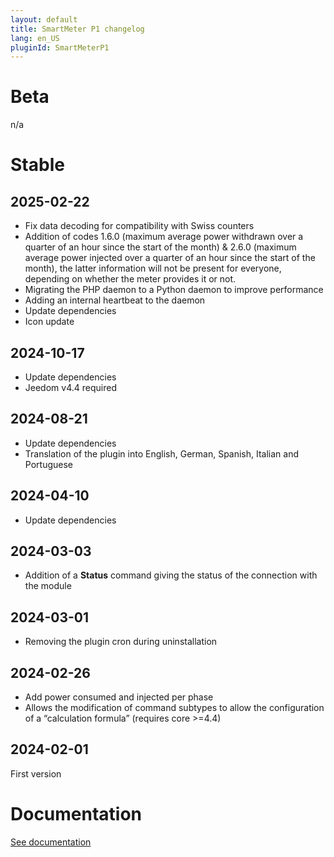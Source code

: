 ```yaml
---
layout: default
title: SmartMeter P1 changelog
lang: en_US
pluginId: SmartMeterP1
---
```


# Beta

n/a

# Stable

## 2025-02-22

- Fix data decoding for compatibility with Swiss counters
- Addition of codes 1.6.0 (maximum average power withdrawn over a quarter of an hour since the start of the month) & 2.6.0 (maximum average power injected over a quarter of an hour since the start of the month), the latter information will not be present for everyone, depending on whether the meter provides it or not.
- Migrating the PHP daemon to a Python daemon to improve performance
- Adding an internal heartbeat to the daemon
- Update dependencies
- Icon update

## 2024-10-17

- Update dependencies
- Jeedom v4.4 required

## 2024-08-21

- Update dependencies
- Translation of the plugin into English, German, Spanish, Italian and Portuguese

## 2024-04-10

- Update dependencies

## 2024-03-03

- Addition of a **Status** command giving the status of the connection with the module

## 2024-03-01

- Removing the plugin cron during uninstallation

## 2024-02-26

- Add power consumed and injected per phase
- Allows the modification of command subtypes to allow the configuration of a “calculation formula” (requires core >=4.4)

## 2024-02-01

First version

# Documentation

[See documentation]({{site.baseurl}}/{{page.pluginId}}/{{page.lang}})
